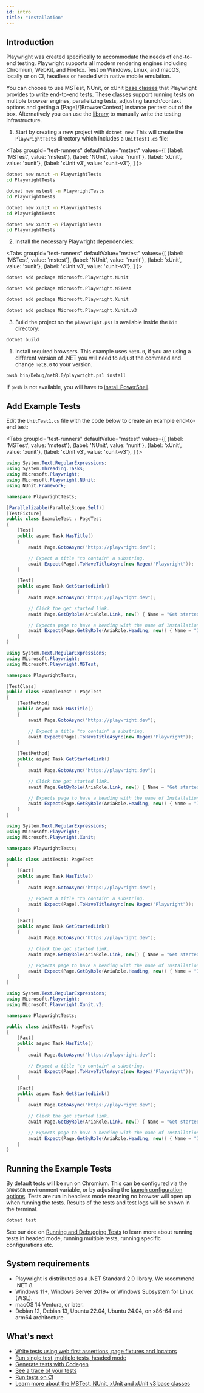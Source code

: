 ```yaml
---
id: intro
title: "Installation"
---
```


## Introduction

Playwright was created specifically to accommodate the needs of end-to-end testing. Playwright supports all modern rendering engines including Chromium, WebKit, and Firefox. Test on Windows, Linux, and macOS, locally or on CI, headless or headed with native mobile emulation.

You can choose to use MSTest, NUnit, or xUnit [base classes](./test-runners.md) that Playwright provides to write end-to-end tests. These classes support running tests on multiple browser engines, parallelizing tests, adjusting launch/context options and getting a [Page]/[BrowserContext] instance per test out of the box. Alternatively you can use the [library](./library.md) to manually write the testing infrastructure.

1. Start by creating a new project with `dotnet new`. This will create the `PlaywrightTests` directory which includes a `UnitTest1.cs` file:

<Tabs
  groupId="test-runners"
  defaultValue="mstest"
  values={[
    {label: 'MSTest', value: 'mstest'},
    {label: 'NUnit', value: 'nunit'},
    {label: 'xUnit', value: 'xunit'},
    {label: 'xUnit v3', value: 'xunit-v3'},
  ]
}>
<TabItem value="nunit">

```bash
dotnet new nunit -n PlaywrightTests
cd PlaywrightTests
```

</TabItem>
<TabItem value="mstest">

```bash
dotnet new mstest -n PlaywrightTests
cd PlaywrightTests
```

</TabItem>
<TabItem value="xunit">

```bash
dotnet new xunit -n PlaywrightTests
cd PlaywrightTests
```

</TabItem>
<TabItem value="xunit-v3">

```bash
dotnet new xunit -n PlaywrightTests
cd PlaywrightTests
```

</TabItem>
</Tabs>

2. Install the necessary Playwright dependencies:

<Tabs
  groupId="test-runners"
  defaultValue="mstest"
  values={[
    {label: 'MSTest', value: 'mstest'},
    {label: 'NUnit', value: 'nunit'},
    {label: 'xUnit', value: 'xunit'},
    {label: 'xUnit v3', value: 'xunit-v3'},
  ]
}>
<TabItem value="nunit">

```bash
dotnet add package Microsoft.Playwright.NUnit
```

</TabItem>
<TabItem value="mstest">

```bash
dotnet add package Microsoft.Playwright.MSTest
```

</TabItem>
<TabItem value="xunit">

```bash
dotnet add package Microsoft.Playwright.Xunit
```

</TabItem>
<TabItem value="xunit-v3">

```bash
dotnet add package Microsoft.Playwright.Xunit.v3
```

</TabItem>
</Tabs>

3. Build the project so the `playwright.ps1` is available inside the `bin` directory:

```bash
dotnet build
```

1. Install required browsers. This example uses `net8.0`, if you are using a different version of .NET you will need to adjust the command and change `net8.0` to your version.

```bash
pwsh bin/Debug/net8.0/playwright.ps1 install
```

If `pwsh` is not available, you will have to [install PowerShell](https://docs.microsoft.com/powershell/scripting/install/installing-powershell).

## Add Example Tests

Edit the `UnitTest1.cs` file with the code below to create an example end-to-end test:

<Tabs
  groupId="test-runners"
  defaultValue="mstest"
  values={[
    {label: 'MSTest', value: 'mstest'},
    {label: 'NUnit', value: 'nunit'},
    {label: 'xUnit', value: 'xunit'},
    {label: 'xUnit v3', value: 'xunit-v3'},
  ]
}>
<TabItem value="nunit">

```csharp title="UnitTest1.cs"
using System.Text.RegularExpressions;
using System.Threading.Tasks;
using Microsoft.Playwright;
using Microsoft.Playwright.NUnit;
using NUnit.Framework;

namespace PlaywrightTests;

[Parallelizable(ParallelScope.Self)]
[TestFixture]
public class ExampleTest : PageTest
{
    [Test]
    public async Task HasTitle()
    {
        await Page.GotoAsync("https://playwright.dev");

        // Expect a title "to contain" a substring.
        await Expect(Page).ToHaveTitleAsync(new Regex("Playwright"));
    }

    [Test]
    public async Task GetStartedLink()
    {
        await Page.GotoAsync("https://playwright.dev");

        // Click the get started link.
        await Page.GetByRole(AriaRole.Link, new() { Name = "Get started" }).ClickAsync();

        // Expects page to have a heading with the name of Installation.
        await Expect(Page.GetByRole(AriaRole.Heading, new() { Name = "Installation" })).ToBeVisibleAsync();
    } 
}
```

</TabItem>
<TabItem value="mstest">

```csharp title="UnitTest1.cs"
using System.Text.RegularExpressions;
using Microsoft.Playwright;
using Microsoft.Playwright.MSTest;

namespace PlaywrightTests;

[TestClass]
public class ExampleTest : PageTest
{
    [TestMethod]
    public async Task HasTitle()
    {
        await Page.GotoAsync("https://playwright.dev");

        // Expect a title "to contain" a substring.
        await Expect(Page).ToHaveTitleAsync(new Regex("Playwright"));
    }

    [TestMethod]
    public async Task GetStartedLink()
    {
        await Page.GotoAsync("https://playwright.dev");

        // Click the get started link.
        await Page.GetByRole(AriaRole.Link, new() { Name = "Get started" }).ClickAsync();

        // Expects page to have a heading with the name of Installation.
        await Expect(Page.GetByRole(AriaRole.Heading, new() { Name = "Installation" })).ToBeVisibleAsync();
    } 
}
```

</TabItem>
<TabItem value="xunit">

```csharp title="UnitTest1.cs"
using System.Text.RegularExpressions;
using Microsoft.Playwright;
using Microsoft.Playwright.Xunit;

namespace PlaywrightTests;

public class UnitTest1: PageTest
{
    [Fact]
    public async Task HasTitle()
    {
        await Page.GotoAsync("https://playwright.dev");

        // Expect a title "to contain" a substring.
        await Expect(Page).ToHaveTitleAsync(new Regex("Playwright"));
    }

    [Fact]
    public async Task GetStartedLink()
    {
        await Page.GotoAsync("https://playwright.dev");

        // Click the get started link.
        await Page.GetByRole(AriaRole.Link, new() { Name = "Get started" }).ClickAsync();

        // Expects page to have a heading with the name of Installation.
        await Expect(Page.GetByRole(AriaRole.Heading, new() { Name = "Installation" })).ToBeVisibleAsync();
    } 
}
```
</TabItem>
<TabItem value="xunit-v3">

```csharp title="UnitTest1.cs"
using System.Text.RegularExpressions;
using Microsoft.Playwright;
using Microsoft.Playwright.Xunit.v3;

namespace PlaywrightTests;

public class UnitTest1: PageTest
{
    [Fact]
    public async Task HasTitle()
    {
        await Page.GotoAsync("https://playwright.dev");

        // Expect a title "to contain" a substring.
        await Expect(Page).ToHaveTitleAsync(new Regex("Playwright"));
    }

    [Fact]
    public async Task GetStartedLink()
    {
        await Page.GotoAsync("https://playwright.dev");

        // Click the get started link.
        await Page.GetByRole(AriaRole.Link, new() { Name = "Get started" }).ClickAsync();

        // Expects page to have a heading with the name of Installation.
        await Expect(Page.GetByRole(AriaRole.Heading, new() { Name = "Installation" })).ToBeVisibleAsync();
    } 
}
```
</TabItem>

</Tabs>

## Running the Example Tests

By default tests will be run on Chromium. This can be configured via the `BROWSER` environment variable, or by adjusting the [launch configuration options](./running-tests.md). Tests are run in headless mode meaning no browser will open up when running the tests. Results of the tests and test logs will be shown in the terminal.

```bash
dotnet test
```

See our doc on [Running and Debugging Tests](./running-tests.md) to learn more about running tests in headed mode, running multiple tests, running specific configurations etc.

## System requirements

- Playwright is distributed as a .NET Standard 2.0 library. We recommend .NET 8.
- Windows 11+, Windows Server 2019+ or Windows Subsystem for Linux (WSL).
- macOS 14 Ventura, or later.
- Debian 12, Debian 13, Ubuntu 22.04, Ubuntu 24.04, on x86-64 and arm64 architecture.

## What's next

- [Write tests using web first assertions, page fixtures and locators](./writing-tests.md)
- [Run single test, multiple tests, headed mode](./running-tests.md)
- [Generate tests with Codegen](./codegen-intro.md)
- [See a trace of your tests](./trace-viewer-intro.md)
- [Run tests on CI](./ci-intro.md)
- [Learn more about the MSTest, NUnit, xUnit and xUnit v3 base classes](./test-runners.md)
